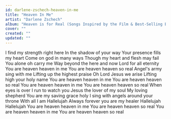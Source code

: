 ```yaml
---
id: darlene-zschech-heaven-in-me
title: "Heaven In Me"
artist: "Darlene Zschech"
album: "Heaven is for Real (Songs Inspired by the Film & Best-Selling Book)"
cover: ""
created: ""
updated: ""
---
```


I find my strength right here
In the shadow of your way
Your presence fills my heart
Come on god in many ways
Though my heart and flesh may fail
You alone oh carry me
Way beyond the here and now
Lord for all eternity
You are heaven heaven in me
You are heaven heaven so real
Angel's army sing with me
Lifting up the highest praise
Oh Lord Jesus we arise
Lifting high your holy name
You are heaven heaven in me
You are heaven heaven so real
You are heaven heaven in me
You are heaven heaven so real
When eyes is over I run to watch you
Jesus the lover of my soul
My loving shepherd
You are my saving grace holy
I sing with angels around your throne
With all I am Hallelujah
Always forever you are my healer
Hallelujah
Hallelujah
You are heaven heaven in me
You are heaven heaven so real
You are heaven heaven in me
You are heaven heaven so real